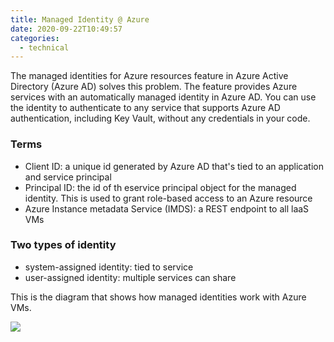 ```yaml
---
title: Managed Identity @ Azure
date: 2020-09-22T10:49:57
categories:
  - technical
---
```



The managed identities for Azure resources feature in Azure Active Directory \(Azure AD\) solves this problem. The feature provides Azure services with an automatically managed identity in Azure AD. You can use the identity to authenticate to any service that supports Azure AD authentication, including Key Vault, without any credentials in your code.

### Terms

* Client ID: a unique id generated by Azure AD that's tied to an application and service principal
* Principal ID: the id of th eservice principal object for the managed identity. This is used to grant role-based access to an Azure resource
* Azure Instance metadata Service \(IMDS\): a REST endpoint to all laaS VMs

### Two types of identity

* system-assigned identity: tied to service 
* user-assigned identity: multiple services can share

This is the diagram that shows how managed identities work with Azure VMs.

![](.gitbook/assets/image%20%2816%29.png)



